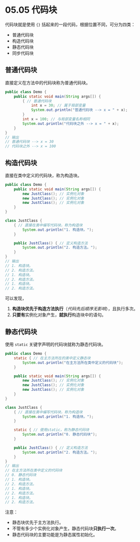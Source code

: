 # 05.05 代码块

代码块就是使用 `{}` 括起来的一段代码，根据位置不同，可分为四类： 

* 普通代码块
* 构造代码块
* 静态代码块
* 同步代码块

## 普通代码块

直接定义在方法中的代码块称为普通代码块。

```java
public class Demo {
    public static void main(String args[]) {
        { // 普通代码块
            int x = 30; // 属于局部变量
            System.out.println("普通代码块 --> x = " + x);
        }
        int x = 100; // 与局部变量名称相同
        System.out.println("代码块之外 --> x = " + x);
    }
}
// 输出
// 普通代码块 --> x = 30
// 代码块之外 --> x = 100
```

## 构造代码块

直接在类中定义的代码块，称为构造块。

```java
public class Demo {
    public static void main(String args[]) {
        new JustClass(); // 实例化对象
        new JustClass(); // 实例化对象
        new JustClass(); // 实例化对象
    }
}

class JustClass {
    { // 直接在类中编写代码块，称为构造块
        System.out.println("1. 构造块。");
    }

    public JustClass() { // 定义构造方法
        System.out.println("2. 构造方法。");
    }
}
// 输出
// 1. 构造块。
// 2. 构造方法。
// 1. 构造块。
// 2. 构造方法。
// 1. 构造块。
// 2. 构造方法。
```

可以发现，

1. **构造块优先于构造方法执行**（*代码先后顺序无影响*），且执行多次。
2. **只要有**实例化对象产生，**就执行**构造块中的语句。 

## 静态代码块

使用 `static` 关键字声明的代码块就称为静态代码块。

```java
public class Demo {
    static { // 在主方法所在的类中定义静态块
        System.out.println("在主方法所在类中定义的代码块");
    }

    public static void main(String args[]) {
        new JustClass(); // 实例化对象
        new JustClass(); // 实例化对象
        new JustClass(); // 实例化对象
    }
}

class JustClass {
    { // 直接在类中编写代码块，称为构造块
        System.out.println("1. 构造块。");
    }

    static { // 使用static，称为静态代码块
        System.out.println("0. 静态代码块");
    }

    public JustClass() { // 定义构造方法
        System.out.println("2. 构造方法。");
    }
}
// 输出
// 在主方法所在类中定义的代码块
// 0. 静态代码块
// 1. 构造块。
// 2. 构造方法。
// 1. 构造块。
// 2. 构造方法。
// 1. 构造块。
// 2. 构造方法。
```

注意：

* 静态块优先于主方法执行。
* 不管有多少个实例化对象产生，静态代码块**只执行一次**。
* 静态代码块的主要功能是为静态属性初始化。